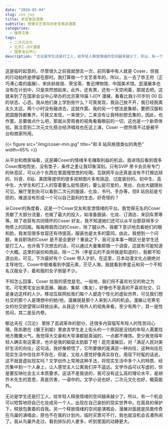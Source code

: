 ```yaml
---
date: "2024-05-04"
slug: cos-joy
title: 老宅男逛漫展
subtitle: 想做文艺青年的老宅男逛漫展
categories:
  - 推荐文章
tags:
  - 二次元文化
  - 北京I·JOY漫展
  - 国家会议中心
description: "无论是学生还是打工人，给年轻人释放情绪的空间越来越少了，所以，有一个机会可以短暂地将自己化妆成另一个人，出现在自己装扮的现实世界中。在面具的保护下，释放了内心的自我。另一个释放情绪的空间是演唱会，漫展对面就是凤凰传奇在鸟巢的演唱会，原也不在我的计划内，临时买票可不行，我也就没机会去凑热闹了。我从鸟巢外走过，看到排队的人更多，里面的动静更大。"
---
```


<!--
文章分三个主题，分别是日志、商业、文化，日志讲述我自己今天的经历（陈述），商业讲述漫展及其背后的各方利益团体（陈述），文化讲述漫展二次元文化和文学作品的相通之处（杂文、上升层次）
-->

这是临时起意的，尽管很久之前我就想去一次，前同事中有人就是 Coser，但我的行动始终是停留在那时。我打算做一个文艺青年的，所以，五一去了恭王府（正巧溥心畬的画展）、宋庆龄故居、荣宝斋、鲁迅博物馆、中国美术馆。逛漫展本也没有在计划中，只是突然想起来，此外，还有票，还有一天空闲着，那就去吧。这就来到了在国家会议中心举办的北京第16届 I·JOY 漫展，看看比我小10岁的 00 后的状态、心态。我从他们身上学到些什么？可我发现，我自己放不开，我已经脱离太久太远，两个小时没有融进去，这就作罢。我的另一个想法是集邮，要把汉服和民国服饰都集齐，可我又发现，一来很少，二来没有让我特别想去集的，因此，也作罢。总要做点什么吧，那就从旁观者的视角看看眼前的一切，这也是一个新奇体验。我注意到二次元文化搭台经济唱戏也在这上演，Coser 一腔热情不过是被平台和商家所用。

{{< figure src="/img/coser-min.jpg" title="和 B 站风格很类似的角色" width=65% >}}

从平台和商家端看，这是薅Coser的情绪羊毛赚取利益的机会。我进场后看到很多Coser席地而坐，没有垫子，条件之差让我印象深刻。只有SVIP 黑卡会员有专门的休息区，可以点个东西在里面慢悠悠的吃喝。互联网平台还真是没有不打擦边球的，抖音、B站、美团等提供的很多视频图片多有挑逗、过度装扮的。初中生、高中生、大学生和打工人的穿着要么挺性感的，要么挺可爱的，黑丝、白丝大腿随处可见。展厅里到处可以看到二次元的服装、化妆、书刊、手办等，但B 站目前是亏损的，难道没有形成一个可以自己盈利的生态，好奇怪的？

从Coser的角度看，这是一个Coser交友和宣泄情绪的平台。我觉得无名的Coser 贡献了大部分流量，也做了最大的投入，如准备服装、化妆、订酒店、来回车票等等。除了收获有共同情怀的Coser 好友，我不知道她们还可以从平台那获得多少物质上的回报。每每擦肩而过的Coser，除了腿以外，我都下意识地去看她们的眼和脸，我发现很多妆容还有待提高，服装也是太多的雷同。由此，我想到一个问题，来自职场的Coser 是不是会更好？重装之下，我可没本事一眼区分是学生还是打工人。也许我下次想去的话，可以通过大量集邮搞一个调查，这就有可能知道个大概。这里的装扮和商品，除一二外（李星云的不良帅我是知道的），我都不知道出处。可见，下次最好有个 Coser 带入才好。在这里，日本动漫文化占据绝对主导地位，Coser中极难看到中国元素，茫茫人海，我就看到李星云和另一个不知名汉服女子，着和服的女子倒是不少。

不知怎么回事，Coser 给我的感觉是宅。一般地，我们将不喜欢社交的称之为宅。可宅男宅女出来逛展、蹦迪、集邮（集友），好像也不是真的不喜欢社交，只是身边这样的人少。移动互联网给我们每个人塑造个性化的虚拟世界，可见我们想社交的那个人是理想中的她/他，漫展就是那个人来到人间的机会。漫展让宅男宅女的社交欲望得以释放出来。从我这个局外人的视角来看，至少有两个，其一是性苦闷，其二是反内卷。

郁达夫在《沉沦》 里除了高调革命的部分，还很多内容描写年轻人的性苦闷心理。陈凯歌在《霸王别姬》里直言学生走上街头的一个原因是没钱的年轻人需要找地方撒撒火气。我觉得大文豪和大导演都挺真诚的，一点都不掩饰。至少我觉得年轻人确实有这需求，也许是我的脑袋太肮脏了吧！逛完漫展后，对「满足人民对美好生活的向往」这句话，我好像顿悟了，它所要做的是满足一种向往，这种向往在现实生活中往往并不存在，但是，又给人感觉好像真实存在。用现下时髦的话说，这不就是虚拟现实吗？文学创作上常用这种手法，将现实生活中多个人的特质、经历集中到一个人身上，让人感觉主人公离我们并不遥远。文学作品可以写虚的，但是要反映社会主义本质要求。这话不是我说的，我可没有这么高的理论水平，是胡乔木先生的意思，真是厉害，一语中的。文学小说也好，二次元文化也好，概莫能外。

无论是学生还是打工人，给年轻人释放情绪的空间越来越少了，所以，有一个机会可以短暂地将自己化妆成另一个人，出现在自己装扮的现实世界中。在面具的保护下，释放包裹着的自我。另一个释放情绪的空间是演唱会，漫展对面就是凤凰传奇在鸟巢的演唱会，原也不在我的计划内，临时买票可不行，我也就没机会去凑热闹了。我从鸟巢外走过，看到排队的人更多，听到里面的动静更大。
